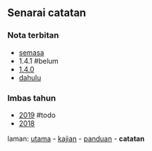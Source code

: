 ---
---

## Senarai catatan

### Nota terbitan

* [semasa](semasa.md)
* 1.4.1 #belum
* [1.4.0](siap/1.4.0.md)
* [dahulu](dahulu.md)

### Imbas tahun

* [2019](imbas/2019.md) #todo
* [2018](imbas/2018.md)

laman: [utama][0] - [kajian][1] - [panduan][2] - **catatan**

  [0]: ../index.md
  [1]: ../kajian/index.md
  [2]: ../panduan/index.md
